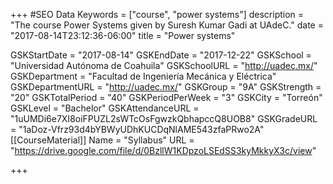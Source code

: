 +++
#SEO Data
Keywords = ["course", "power systems"]
description = "The course Power Systems given by Suresh Kumar Gadi at UAdeC."
date = "2017-08-14T23:12:36-06:00"
title = "Power systems"

GSKStartDate = "2017-08-14"
GSKEndDate = "2017-12-22"
GSKSchool = "Universidad Autónoma de Coahuila"
GSKSchoolURL = "http://uadec.mx/"
GSKDepartment = "Facultad de Ingeniería Mecánica y Eléctrica"
GSKDepartmentURL = "http://uadec.mx/"
GSKGroup = "9A"
GSKStrength = "20"
GSKTotalPeriod = "40"
GSKPeriodPerWeek = "3"
GSKCity = "Torreón"
GSKLevel = "Bachelor"
GSKAttendanceURL = "1uUMDi6e7XI8oiFPUZL2sWTcOsFgwzkQbhapccQ8UOB8"
GSKGradeURL = "1aDoz-Vfrz93d4bYBWyUDhKUCDqNlAME543zfaPRwo2A"
[[CourseMaterial]]
    Name = "Syllabus"
    URL = "https://drive.google.com/file/d/0BzllW1KDpzoLSEdSS3kyMkkyX3c/view"

+++
